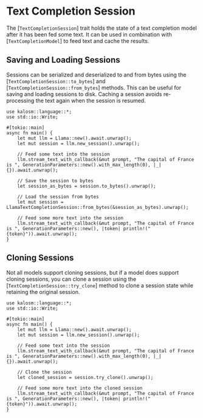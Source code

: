 # Text Completion Session

The [`TextCompletionSession`] trait holds the state of a text completion model after it has been fed some text. It can be used in combination with [`TextCompletionModel`] to feed text and cache the results.

## Saving and Loading Sessions

Sessions can be serialized and deserialized to and from bytes using the [`TextCompletionSession::to_bytes`] and [`TextCompletionSession::from_bytes`] methods. This can be useful for saving and loading sessions to disk. Caching a session avoids re-processing the text again when the session is resumed.

```rust, no_run
use kalosm::language::*;
use std::io::Write;

#[tokio::main]
async fn main() {
    let mut llm = Llama::new().await.unwrap();
    let mut session = llm.new_session().unwrap();

    // Feed some text into the session
    llm.stream_text_with_callback(&mut prompt, "The capital of France is ", GenerationParameters::new().with_max_length(0), |_| {}).await.unwrap();

    // Save the session to bytes
    let session_as_bytes = session.to_bytes().unwrap();
    
    // Load the session from bytes
    let mut session = LlamaTextCompletionSession::from_bytes(&session_as_bytes).unwrap();

    // Feed some more text into the session
    llm.stream_text_with_callback(&mut prompt, "The capital of France is ", GenerationParameters::new(), |token| println!("{token}")).await.unwrap();
}
```

## Cloning Sessions

Not all models support cloning sessions, but if a model does support cloning sessions, you can clone a session using the [`TextCompletionSession::try_clone`] method to clone a session state while retaining the original session.

```rust, no_run
use kalosm::language::*;
use std::io::Write;

#[tokio::main]
async fn main() {
    let mut llm = Llama::new().await.unwrap();
    let mut session = llm.new_session().unwrap();

    // Feed some text into the session
    llm.stream_text_with_callback(&mut prompt, "The capital of France is ", GenerationParameters::new().with_max_length(0), |_| {}).await.unwrap();

    // Clone the session
    let cloned_session = session.try_clone().unwrap();

    // Feed some more text into the cloned session
    llm.stream_text_with_callback(&mut prompt, "The capital of France is ", GenerationParameters::new(), |token| println!("{token}")).await.unwrap();
}
```

